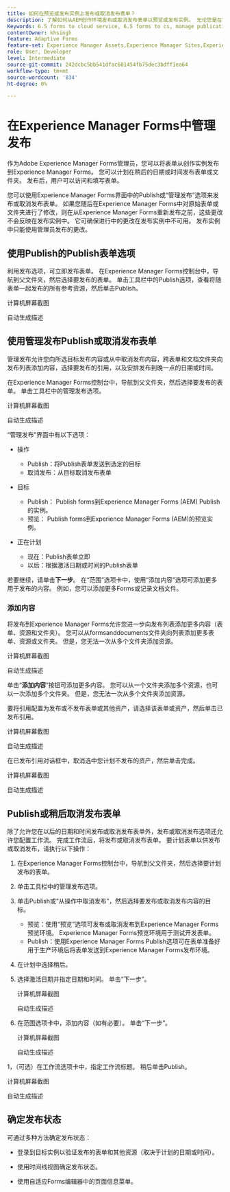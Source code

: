 ```yaml
---
title: 如何在预览或发布实例上发布或取消发布表单？
description: 了解如何从AEM创作环境发布或取消发布表单以预览或发布实例。 无论您是在暂存环境中测试表单，还是为最终用户实时部署表单，AEM都提供了简化的工具来高效地管理此过程。
Keywords: 6.5 forms to cloud service, 6.5 forms to cs, manage publication, , AEM Forms 6.5 to Cloud Service, AEM form migration to cloud service, Forms Manage publication, AF Manage publication, Adaptive Forms Manage publication, Cloud Manage publication
contentOwner: khsingh
feature: Adaptive Forms
feature-set: Experience Manager Assets,Experience Manager Sites,Experience Manager, Experience Manager Forms, Experience Manager Cloud Manager
role: User, Developer
level: Intermediate
source-git-commit: 242dcbc5bb541dfac601454fb75dec3bdff1ea64
workflow-type: tm+mt
source-wordcount: '834'
ht-degree: 0%

---
```



# 在Experience Manager Forms中&#x200B;管理发布

作为Adobe Experience Manager Forms管理员，您可以将表单从创作实例发布到Experience Manager Forms。 您可以计划在稍后的日期或时间发布表单或文件夹。 发布后，用户可以访问和填写表单。

您可以使用Experience Manager Forms界面中的Publish或“管理发布”选项来发布或取消发布表单。 如果您随后在Experience Manager Forms中对原始表单或文件夹进行了修改，则在从Experience Manager Forms重新发布之前，这些更改不会反映在发布实例中。 它可确保进行中的更改在发布实例中不可用。 发布实例中只能使用管理员发布的更改。

## 使用Publish的Publish表单选项

利用发布选项，可立即发布表单。 在Experience Manager Forms控制台中，导航到父文件夹，然后选择要发布的表单。 单击工具栏中的Publish选项，查看将随表单一起发布的所有参考资源，然后单击Publish。

计算机屏幕截图

自动生成描述

## 使用管理发布Publish或取消发布表单


管理发布允许您向所选目标发布内容或从中取消发布内容，跨表单和文档文件夹向发布列表添加内容，选择要发布的引用，以及安排发布到晚一点的日期或时间。


在Experience Manager Forms控制台中，导航到父文件夹，然后选择要发布的表单。 单击工具栏中的管理发布选项。


计算机屏幕截图

自动生成描述



“管理发布”界面中有以下选项：

* 操作

   * Publish：将Publish表单发送到选定的目标
   * 取消发布：从目标取消发布表单

* 目标

   * Publish： Publish forms到Experience Manager Forms (AEM) Publish的实例。
   * 预览： Publish forms到Experience Manager Forms (AEM)的预览实例。

* 正在计划

   * 现在：Publish表单立即
   * 以后：根据激活日期或时间的Publish表单



若要继续，请单击&#x200B;**下一步**。 在“范围”选项卡中，使用“添加内容”选项可添加更多用于发布的内容。 例如，您可以添加更多Forms或记录文档文件。

### 添加内容

将发布到Experience Manager Forms允许您进一步向发布列表添加更多内容（表单、资源和文件夹）。 您可以从formsanddocuments文件夹向列表添加更多表单、资源或文件夹。 但是，您无法一次从多个文件夹添加资源。

计算机屏幕截图

自动生成描述

单击“**添加内容**”按钮可添加更多内容。 您可以从一个文件夹添加多个资源，也可以一次添加多个文件夹。 但是，您无法一次从多个文件夹添加资源。

要将引用配置为发布或不发布表单或其他资产，请选择该表单或资产，然后单击已发布引用。

计算机屏幕截图

自动生成描述

在已发布引用对话框中，取消选中您计划不发布的资产，然后单击完成。


计算机屏幕截图

自动生成描述


## Publish或稍后取消发布表单


除了允许您在以后的日期和时间发布或取消发布表单外，发布或取消发布选项还允许您配置工作流。 完成工作流后，将发布或取消发布表单。 要计划表单以供发布或取消发布，请执行以下操作：

1. 在Experience Manager Forms控制台中，导航到父文件夹，然后选择要计划发布的表单。
1. 单击工具栏中的管理发布选项。
1. 单击Publish或“从操作中取消发布”，然后选择要发布或取消发布内容的目标。

   * 预览：使用“预览”选项可发布或取消发布到Experience Manager Forms预览环境。 Experience Manager Forms预览环境用于测试开发表单。
   * Publish：使用Experience Manager Forms Publish选项可在表单准备好用于生产环境后将表单发送到Experience Manager Forms发布环境。


1. 在计划中选择稍后。

1. 选择激活日期并指定日期和时间。 单击“下一步”。

   计算机屏幕截图

   自动生成描述

1. 在范围选项卡中，添加内容（如有必要）。 单击“下一步”。

   计算机屏幕截图

   自动生成描述

1，（可选）在工作流选项卡中，指定工作流标题。 稍后单击Publish。

计算机屏幕截图

自动生成描述

## 确定发布状态

可通过多种方法确定发布状态：

* 登录到目标实例以验证发布的表单和其他资源（取决于计划的日期或时间）。

* 使用时间线视图确定发布状态。

* 使用自适应Forms编辑器中的页面信息菜单。